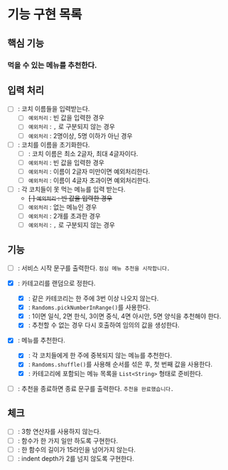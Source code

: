 # 기능 구현 목록
## 핵심 기능
### 먹을 수 있는 메뉴를 추천한다.

## 입력 처리
- [ ] : 코치 이름들을 입력받는다.
  - [ ] `예외처리` : 빈 값을 입력한 경우
  - [ ] `예외처리` : `,` 로 구분되지 않는 경우
  - [ ] `예외처리` : 2명이상, 5명 이하가 아닌 경우
  
- [ ] : 코치를 이름을 초기화한다.
  - [ ] : 코치 이름은 최소 2글자, 최대 4글자이다.
  - [ ] `예외처리` : 빈 값을 입력한 경우
  - [ ] `예외처리` : 이름이 2글자 미만이면 예외처리한다.
  - [ ] `예외처리` : 이름이 4글자 초과이면 예외처리한다.
  
- [ ] : 각 코치들이 못 먹는 메뉴를 입력 받는다.
  - ~~[ ] `예외처리` : 빈 값을 입력한 경우~~
  - [ ] `예외처리` : 없는 메뉴인 경우
  - [ ] `예외처리` : 2개를 초과한 경우
  - [ ] `예외처리` : `,` 로 구분되지 않는 경우

## 기능
- [ ] : 서비스 시작 문구를 출력한다. `점심 메뉴 추천을 시작합니다.`

- [X] : 카테고리를 랜덤으로 정한다.
  - [X] : 같은 카테코리는 한 주에 3번 이상 나오지 않는다. 
  - [X] : `Randoms.pickNumberInRange()`를 사용한다.
  - [X] : 1이면 일식, 2면 한식, 3이면 중식, 4면 아시안, 5면 양식을 추천해야 한다.
  - [X] : 추천할 수 없는 경우 다시 호출하여 임의의 값을 생성한다.

- [X] : 메뉴를 추천한다.
  - [X] : 각 코치들에게 한 주에 중복되지 않는 메뉴를 추천한다.
  - [X] : `Randoms.shuffle()`를 사용해 순서를 섞은 후, 첫 번째 값을 사용한다.
  - [X] : 카테고리에 포함되는 메뉴 목록을 `List<String>` 형태로 준비한다.

- [ ] : 추천을 종료하면 종료 문구를 출력한다. `추천을 완료했습니다.`

## 체크
- [ ] : 3항 연산자를 사용하지 않는다.
- [ ] : 함수가 한 가지 일만 하도록 구현한다.
- [ ] : 한 함수의 길이가 15라인을 넘어가지 않는다.
- [ ] : indent depth가 2를 넘지 않도록 구현한다.
